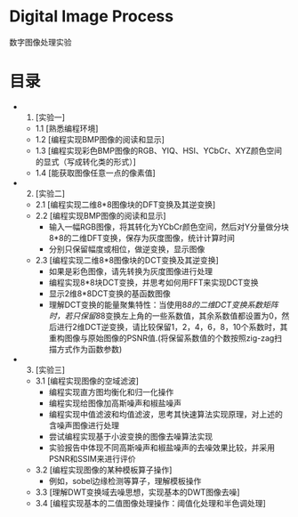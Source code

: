 # Digital Image Process
数字图像处理实验
# 目录
* 1. [实验一]
  * 1.1 [熟悉编程环境]
  * 1.2 [编程实现BMP图像的阅读和显示]
  * 1.3 [编程实现彩色BMP图像的RGB、YIQ、HSI、YCbCr、XYZ颜色空间的显式（写成转化类的形式）]
  * 1.4 [能获取图像任意一点的像素值]
* 2. [实验二]
  * 2.1 [编程实现二维8*8图像块的DFT变换及其逆变换]
  * 2.2 [编程实现BMP图像的阅读和显示]
    * 输入一幅RGB图像，将其转化为YCbCr颜色空间，然后对Y分量做分块8*8的二维DFT变换，保存为灰度图像，统计计算时间
    * 分别只保留幅度或相位，做逆变换，显示图像
  * 2.3 [编程实现二维8*8图像块的DCT变换及其逆变换]
    * 如果是彩色图像，请先转换为灰度图像进行处理
    * 编程实现8*8块DCT变换，并思考如何用FFT来实现DCT变换
    * 显示2维8*8DCT变换的基函数图像 
    * 理解DCT变换的能量聚集特性：当使用8*8的二维DCT变换系数矩阵时，若只保留8*8变换左上角的一些系数值，其余系数值都设置为0，然后进行2维DCT逆变换，请比较保留1，2，4，6，8，10个系数时，其重构图像与原始图像的PSNR值.(将保留系数值的个数按照zig-zag扫描方式作为函数参数)
* 3. [实验三]
  * 3.1 [编程实现图像的空域滤波]
    * 编程实现直方图均衡化和归一化操作
    * 编程实现给图像加高斯噪声和椒盐噪声
    * 编程实现中值滤波和均值滤波，思考其快速算法实现原理，对上述的含噪声图像进行处理
    * 尝试编程实现基于小波变换的图像去噪算法实现
    * 实验报告中体现不同高斯噪声和椒盐噪声的去噪效果比较，并采用PSNR和SSIM来进行评价
  * 3.2 [编程实现图像的某种模板算子操作]
    * 例如，sobel边缘检测等算子，理解模板操作
  * 3.3 [理解DWT变换域去噪思想，实现基本的DWT图像去噪]
  * 3.4 [编程实现基本的二值图像处理操作：阈值化处理和半色调处理]

